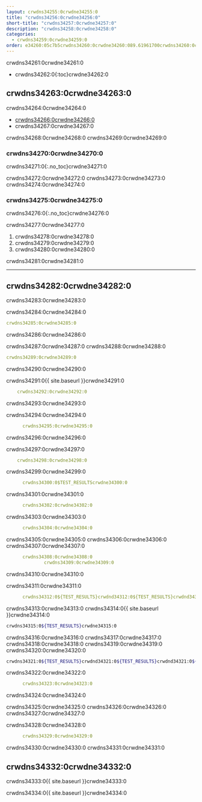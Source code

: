 ```yaml
---
layout: crwdns34255:0crwdne34255:0
title: "crwdns34256:0crwdne34256:0"
short-title: "crwdns34257:0crwdne34257:0"
description: "crwdns34258:0crwdne34258:0"
categories:
  - crwdns34259:0crwdne34259:0
order: e34260:05c7b5crwdns34260:0crwdne34260:089.61961700crwdns34260:0crwdne34260:0
---
```

crwdns34261:0crwdne34261:0

- crwdns34262:0{:toc}crwdne34262:0

## crwdns34263:0crwdne34263:0

crwdns34264:0crwdne34264:0

- <a href="crwdns34265:0crwdne34265:0" target="_blank">crwdns34266:0crwdne34266:0</a>
- crwdns34267:0crwdne34267:0

crwdns34268:0crwdne34268:0 crwdns34269:0crwdne34269:0

### crwdns34270:0crwdne34270:0

crwdns34271:0{:.no_toc}crwdne34271:0

crwdns34272:0crwdne34272:0 crwdns34273:0crwdne34273:0 crwdns34274:0crwdne34274:0

### crwdns34275:0crwdne34275:0

crwdns34276:0{:.no_toc}crwdne34276:0

crwdns34277:0crwdne34277:0

1. crwdns34278:0crwdne34278:0
2. crwdns34279:0crwdne34279:0
3. crwdns34280:0crwdne34280:0

crwdns34281:0crwdne34281:0

* * *

## crwdns34282:0crwdne34282:0

crwdns34283:0crwdne34283:0

crwdns34284:0crwdne34284:0

```yaml
crwdns34285:0crwdne34285:0
```

crwdns34286:0crwdne34286:0

crwdns34287:0crwdne34287:0 crwdns34288:0crwdne34288:0

```yaml
crwdns34289:0crwdne34289:0
```

crwdns34290:0crwdne34290:0

crwdns34291:0{{ site.baseurl }}crwdne34291:0

```yaml
    crwdns34292:0crwdne34292:0
```

crwdns34293:0crwdne34293:0

crwdns34294:0crwdne34294:0

```yaml
      crwdns34295:0crwdne34295:0
```

crwdns34296:0crwdne34296:0

crwdns34297:0crwdne34297:0

```yaml
    crwdns34298:0crwdne34298:0
```

crwdns34299:0crwdne34299:0

```yaml
      crwdns34300:0$TEST_RESULTScrwdne34300:0
```

crwdns34301:0crwdne34301:0

```yaml
      crwdns34302:0crwdne34302:0
```

crwdns34303:0crwdne34303:0

```yaml
      crwdns34304:0crwdne34304:0
```

crwdns34305:0crwdne34305:0 crwdns34306:0crwdne34306:0 crwdns34307:0crwdne34307:0

```yaml
      crwdns34308:0crwdne34308:0
              crwdns34309:0crwdne34309:0
```

crwdns34310:0crwdne34310:0

crwdns34311:0crwdne34311:0

```yaml
      crwdns34312:0${TEST_RESULTS}crwdnd34312:0${TEST_RESULTS}crwdnd34312:0${TEST_RESULTS}crwdne34312:0
```

crwdns34313:0crwdne34313:0 crwdns34314:0{{ site.baseurl }}crwdne34314:0

```bash
crwdns34315:0${TEST_RESULTS}crwdne34315:0
```

crwdns34316:0crwdne34316:0 crwdns34317:0crwdne34317:0 crwdns34318:0crwdne34318:0 crwdns34319:0crwdne34319:0 crwdns34320:0crwdne34320:0

```bash
crwdns34321:0${TEST_RESULTS}crwdnd34321:0${TEST_RESULTS}crwdnd34321:0${TEST_RESULTS}crwdne34321:0
```

crwdns34322:0crwdne34322:0

```yaml
      crwdns34323:0crwdne34323:0
```

crwdns34324:0crwdne34324:0

crwdns34325:0crwdne34325:0 crwdns34326:0crwdne34326:0 crwdns34327:0crwdne34327:0

crwdns34328:0crwdne34328:0

```yaml
      crwdns34329:0crwdne34329:0
```

crwdns34330:0crwdne34330:0 crwdns34331:0crwdne34331:0

## crwdns34332:0crwdne34332:0

crwdns34333:0{{ site.baseurl }}crwdne34333:0

crwdns34334:0{{ site.baseurl }}crwdne34334:0